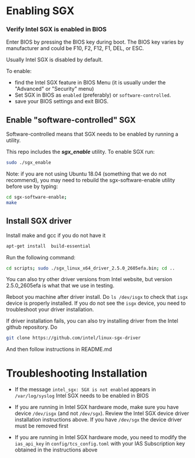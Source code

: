 # Enabling SGX

<!-- SPDX-License-Identifier: (AGPL-3.0-only OR CC-BY-4.0) -->

### Verify Intel SGX is enabled in BIOS

Enter BIOS by pressing the BIOS key during boot.
The BIOS key varies by manufacturer and could be F10, F2, F12, F1, DEL, or ESC.

Usually Intel SGX is disabled by default.

To enable:

-   find the Intel SGX feature in BIOS Menu
    (it is usually under the "Advanced" or "Security" menu)
-   Set SGX in BIOS as `enabled` (preferably) or `software-controlled`.
-   save your BIOS settings and exit BIOS.

## Enable "software-controlled" SGX

Software-controlled means that SGX needs to be enabled by running a utility. 

This repo includes the **_sgx_enable_** utility. To enable SGX run:

```bash
sudo ./sgx_enable
```

Note: if you are not using Ubuntu 18.04 (something that we do not recommend), you may need
to rebuild the sgx-software-enable utility before use by typing:

```bash
cd sgx-software-enable;
make
```

## Install SGX driver

Install make and gcc if you do not have it

```bash
apt-get install  build-essential
```

Run the following command:

```bash
cd scripts; sudo ./sgx_linux_x64_driver_2.5.0_2605efa.bin; cd ..
```

You can also try other driver versions from Intel website, but version 2.5.0_2605efa is what
that we use in testing.

Reboot you machine after driver install.  Do `ls /dev/isgx` to check that `isgx` device is properly installed.
If you do not see the `isgx` device, you need to troubleshoot your driver installation.

If driver installation fails, you can also try installing driver from the 
Intel github repository. Do 

```bash
git clone https://github.com/intel/linux-sgx-driver
```

And then follow instructions in README.md

# Troubleshooting Installation

-   If the message  `intel_sgx: SGX is not enabled` appears in `/var/log/syslog`
    Intel SGX needs to be enabled in BIOS

-   If you are running in Intel SGX hardware mode, make sure you have device
    `/dev/isgx` (and not `/dev/sgx`). Review the Intel SGX device driver
    installation instructions above. If you have `/dev/sgx` the
    device driver must be removed first

-   If you are running in Intel SGX hardware mode, you need to modify
    the `ias_api_key` in `config/tcs_config.toml` with your
    IAS Subscription key obtained in the instructions above
